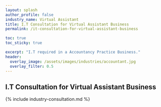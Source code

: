 ```yaml
---
layout: splash 
author_profile: false 
industry_name: Virtual Assistant
title: I.T Consultation for Virtual Assistant Business
permalink: /it-consultation-for-virtual-assistant-business

toc: true
toc_sticky: true

excerpt: "I.T required in a Accountancy Practice Business."
header:
  overlay_image: /assets/images/industries/accountant.jpg
  overlay_filter: 0.5 
---
```


## I.T Consultation for Virtual Assistant Business

{% include industry-consultation.md %}
